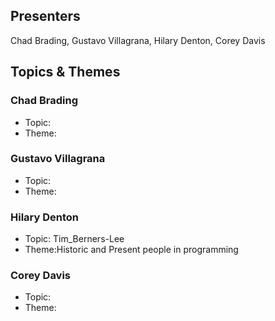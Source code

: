 ## Presenters

Chad Brading, Gustavo Villagrana, Hilary Denton, Corey Davis

## Topics & Themes

### Chad Brading

* Topic:
* Theme:

### Gustavo Villagrana

* Topic:
* Theme:

### Hilary Denton

* Topic: Tim_Berners-Lee
* Theme:Historic and Present people in programming

### Corey Davis

* Topic:
* Theme:
